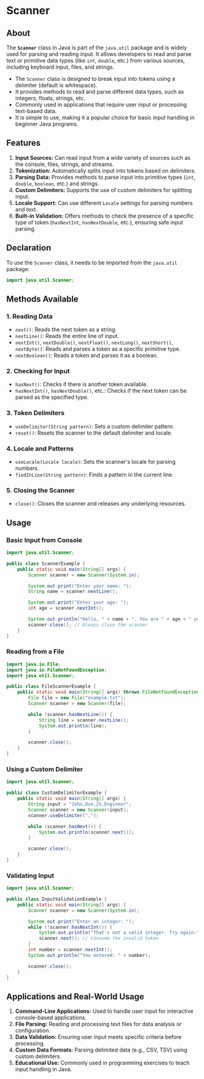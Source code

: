 # Scanner

## **About**

The **`Scanner`** class in Java is part of the `java.util` package and is widely used for parsing and reading input. It allows developers to read and parse text or primitive data types (like `int`, `double`, etc.) from various sources, including keyboard input, files, and strings.

* The `Scanner` class is designed to break input into tokens using a delimiter (default is whitespace).
* It provides methods to read and parse different data types, such as integers, floats, strings, etc.
* Commonly used in applications that require user input or processing text-based data.
* It is simple to use, making it a popular choice for basic input handling in beginner Java programs.

## **Features**

1. **Input Sources:** Can read input from a wide variety of sources such as the console, files, strings, and streams.
2. **Tokenization:** Automatically splits input into tokens based on delimiters.
3. **Parsing Data:** Provides methods to parse input into primitive types (`int`, `double`, `boolean`, etc.) and strings.
4. **Custom Delimiters:** Supports the use of custom delimiters for splitting input.
5. **Locale Support:** Can use different `Locale` settings for parsing numbers and text.
6. **Built-in Validation:** Offers methods to check the presence of a specific type of token (`hasNextInt`, `hasNextDouble`, etc.), ensuring safe input parsing.

## **Declaration**

To use the `Scanner` class, it needs to be imported from the `java.util` package:

```java
import java.util.Scanner;
```

## **Methods Available**

### **1. Reading Data**

* `next()`: Reads the next token as a string.
* `nextLine()`: Reads the entire line of input.
* `nextInt()`, `nextDouble()`, `nextFloat()`, `nextLong()`, `nextShort()`, `nextByte()`: Reads and parses a token as a specific primitive type.
* `nextBoolean()`: Reads a token and parses it as a boolean.

### **2. Checking for Input**

* `hasNext()`: Checks if there is another token available.
* `hasNextInt()`, `hasNextDouble()`, etc.: Checks if the next token can be parsed as the specified type.

### **3. Token Delimiters**

* `useDelimiter(String pattern)`: Sets a custom delimiter pattern.
* `reset()`: Resets the scanner to the default delimiter and locale.

### **4. Locale and Patterns**

* `useLocale(Locale locale)`: Sets the scanner's locale for parsing numbers.
* `findInLine(String pattern)`: Finds a pattern in the current line.

### **5. Closing the Scanner**

* `close()`: Closes the scanner and releases any underlying resources.

## **Usage**

### **Basic Input from Console**

```java
import java.util.Scanner;

public class ScannerExample {
    public static void main(String[] args) {
        Scanner scanner = new Scanner(System.in);

        System.out.print("Enter your name: ");
        String name = scanner.nextLine();

        System.out.print("Enter your age: ");
        int age = scanner.nextInt();

        System.out.println("Hello, " + name + ". You are " + age + " years old.");
        scanner.close(); // Always close the scanner
    }
}
```

### **Reading from a File**

```java
import java.io.File;
import java.io.FileNotFoundException;
import java.util.Scanner;

public class FileScannerExample {
    public static void main(String[] args) throws FileNotFoundException {
        File file = new File("example.txt");
        Scanner scanner = new Scanner(file);

        while (scanner.hasNextLine()) {
            String line = scanner.nextLine();
            System.out.println(line);
        }

        scanner.close();
    }
}
```

### **Using a Custom Delimiter**

```java
import java.util.Scanner;

public class CustomDelimiterExample {
    public static void main(String[] args) {
        String input = "John,Doe,25,Engineer";
        Scanner scanner = new Scanner(input);
        scanner.useDelimiter(",");

        while (scanner.hasNext()) {
            System.out.println(scanner.next());
        }

        scanner.close();
    }
}
```

### **Validating Input**

```java
import java.util.Scanner;

public class InputValidationExample {
    public static void main(String[] args) {
        Scanner scanner = new Scanner(System.in);

        System.out.print("Enter an integer: ");
        while (!scanner.hasNextInt()) {
            System.out.println("That's not a valid integer. Try again:");
            scanner.next(); // Consume the invalid token
        }
        int number = scanner.nextInt();
        System.out.println("You entered: " + number);

        scanner.close();
    }
}
```

## **Applications and Real-World Usage**

1. **Command-Line Applications:** Used to handle user input for interactive console-based applications.
2. **File Parsing:** Reading and processing text files for data analysis or configuration.
3. **Data Validation:** Ensuring user input meets specific criteria before processing.
4. **Custom Data Formats:** Parsing delimited data (e.g., CSV, TSV) using custom delimiters.
5. **Educational Use:** Commonly used in programming exercises to teach input handling in Java.
